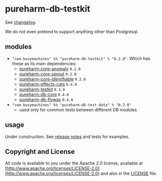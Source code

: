 # pureharm-db-testkit

See [changelog](./CHANGELOG.md).

We do not even pretend to support anything other than Postgresql.

## modules

- `"com.busymachines" %% "pureharm-db-testkit" % "0.2.0"`. Which has these as its main dependencies:
  - [pureharm-core-anomaly](https://github.com/busymachines/pureharm-core/releases) `0.2.0`
  - [pureharm-core-sprout](https://github.com/busymachines/pureharm-core/releases) `0.2.0`
  - [pureharm-core-identifiable](https://github.com/busymachines/pureharm-core/releases) `0.2.0`
  - [pureharm-effects-cats](https://github.com/busymachines/pureharm-effects-cats/releases) `0.4.0`
  - [pureharm-testkit](https://github.com/busymachines/pureharm-testkit/releases) `0.3.0`
  - [pureharm-db-core](https://github.com/busymachines/pureharm-db-core/releases) `0.4.0`
  - [pureharm-db-flyway](https://github.com/busymachines/pureharm-db-flyway/releases) `0.4.0`
- `"com.busymachines" %% "pureharm-db-test-data" % "0.2.0"`
  - used only for common tests between different DB modules

## usage

Under construction. See [release notes](https://github.com/busymachines/pureharm-db-flyway/releases) and tests for examples.

## Copyright and License

All code is available to you under the Apache 2.0 license, available
at [http://www.apache.org/licenses/LICENSE-2.0](http://www.apache.org/licenses/LICENSE-2.0) and also in
the [LICENSE](./LICENSE) file.
